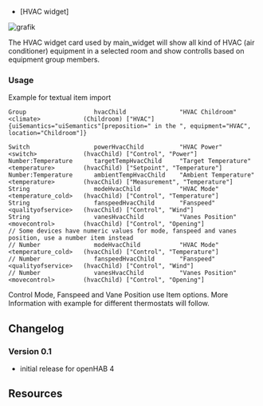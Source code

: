 * [HVAC widget]
  
![grafik](https://github.com/hmerk/semanticHomeMenu/blob/main/screenshots/HVAC_dark.jpg)

The HVAC widget card used by main_widget will show all kind of HVAC (air conditioner) equipment in a selected room and show controlls based on equipment group members.

### Usage
Example for textual item import
```csv
Group                   hvacChild               "HVAC Childroom"       <climate>            (Childroom) ["HVAC"]    {uiSemantics="uiSemantics"[preposition=" in the ", equipment="HVAC", location="Childroom"]}

Switch                  powerHvacChild          "HVAC Power"           <switch>             (hvacChild) ["Control", "Power"]
Number:Temperature      targetTempHvacChild     "Target Temperature"   <temperature>        (hvacChild) ["Setpoint", "Temperature"]
Number:Temperature      ambientTempHvacChild    "Ambient Temperature"  <temperature>        (hvacChild) ["Measurement", "Temperature"]
String                  modeHvacChild           "HVAC Mode"            <temperature_cold>   (hvacChild) ["Control", "Temperature"]
String                  fanspeedHvacChild       "Fanspeed"             <qualityofservice>   (hvacChild) ["Control", "Wind"]
String                  vanesHvacChild          "Vanes Position"       <movecontrol>        (hvacChild) ["Control", "Opening"]
// Some devices have numeric values for mode, fanspeed and vanes position, use a number item instead
// Number               modeHvacChild           "HVAC Mode"            <temperature_cold>   (hvacChild) ["Control", "Temperature"]
// Number               fanspeedHvacChild       "Fanspeed"             <qualityofservice>   (hvacChild) ["Control", "Wind"]
// Number               vanesHvacChild          "Vanes Position"       <movecontrol>        (hvacChild) ["Control", "Opening"]

```

Control Mode, Fanspeed and Vane Position use Item options. More Information with example for different thermostats will follow.

## Changelog
### Version 0.1
- initial release for openHAB 4

## Resources
